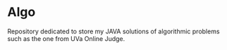 Algo
====

Repository dedicated to store my JAVA solutions of algorithmic problems such as the one from UVa Online Judge.

